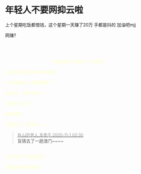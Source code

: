 # 年轻人不要网抑云啦


上个星期吃饭都借钱，这个星期一天赚了20万 手都是抖的 加油吧mjj

网赚?<ul></ul><span style="float:left;margin-right:5px"><br />
<br />
<br />
<font color="FFFFCC">&nbsp; &nbsp; &nbsp; &nbsp; &nbsp; &nbsp; &nbsp; &nbsp; &nbsp; &nbsp; &nbsp; &nbsp; &nbsp; &nbsp; &nbsp; &nbsp; &nbsp; &nbsp; &nbsp; &nbsp; 藏起来的小尾巴,不让你看!&nbsp;&nbsp;

这么好的项目dddddd我啊 

今天星期日，刚睡醒嘛？<img src="static/image/smiley/default/lol.gif" smilieid="12" border="0" alt="" />

钱太多，能不抖吗？

全押大乌龟了?

带带弟弟

盲猜去了一趟澳门~~~~<img src="static/image/smiley/yct/006.gif" smilieid="32" border="0" alt="" />

<div class="quote"><blockquote><font size="2"><a href="https://www.hostloc.com/forum.php?mod=redirect&amp;goto=findpost&amp;pid=9383550&amp;ptid=760820" target="_blank"><font color="#999999">有JJ的男人 发表于 2020-11-1 02:30</font></a></font><br />
盲猜去了一趟澳门~~~~</blockquote></div><br />
没有 做了个项目而已

恐怖如斯啊 啧啧啧

